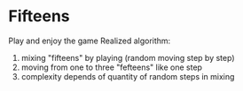 # Fifteens
Play and enjoy the game
Realized algorithm: 
1) mixing "fifteens" by playing (random moving step by step)
2) moving from one to three "fefteens" like one step
3) complexity depends of quantity of random steps in mixing
